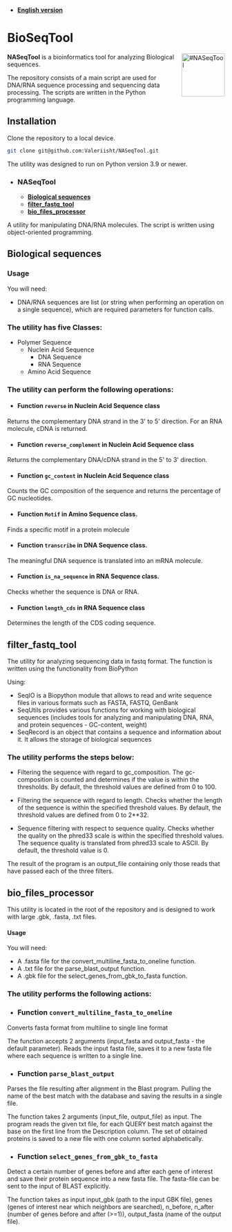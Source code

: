 - [**English version**](#BioSeqTool)

  
# BioSeqTool

<img align=right src="https://github.com/user-attachments/assets/70983c21-48f4-41d0-a7dc-9d5b63982eff" alt="#NASeqTool" width="100"/>

**NASeqTool** is a bioinformatics tool  for analyzing Biological sequences.

The repository consists of a main script are used for DNA/RNA sequence processing and sequencing data processing. The scripts are written in the Python programming language.

## Installation

Clone the repository to a local device.

```sh
git clone git@github.com:Valeriisht/NASeqTool.git
```

The utility was designed to run on Python version 3.9 or newer.

- ### NASeqTool
    - [**Biological sequences**](#biological-sequences) 
    - [**filter_fastq_tool**](#filter_fastq_tool)
    - [**bio_files_processor**](#bio_files_processor)

A utility for manipulating DNA/RNA molecules. The script is written using object-oriented programming.

## Biological sequences

### Usage
You will need:

- DNA/RNA sequences are list (or string when performing an operation on a single sequence), which are required parameters for function calls.

### The utility has five Classes: 

- Polymer Sequence
  - Nuclein Acid Sequence
    - DNA Sequence
    - RNA Sequence 
  - Amino Acid Sequence 

### The utility can perform the following operations: 

- #### Function ```reverse``` in Nuclein Acid Sequence class

Returns the complementary DNA strand in the 3' to 5' direction. For an RNA molecule, cDNA is returned.

- #### Function ```reverse_complement``` in Nuclein Acid Sequence class

Returns the complementary DNA/cDNA strand in the 5' to 3' direction.

- #### Function ```gc_content``` in Nuclein Acid Sequence class

Counts the GC composition of the sequence and returns the percentage of GC nucleotides.

- #### Function ```Motif``` in Amino Sequence class.

 Finds a specific motif in a protein molecule 

- #### Function ```transcribe``` in DNA Sequence class.

The meaningful DNA sequence is translated into an mRNA molecule. 

- #### Function ```is_na_sequence``` in RNA Sequence class.

Checks whether the sequence is DNA or RNA.

- #### Function ```length_cds``` in RNA Sequence class

Determines the length of the CDS coding sequence.


## filter_fastq_tool

The utility for analyzing sequencing data in fastq format. The function is written using the functionality from BioPython

Using:

- SeqIO is a Biopython module that allows to read and write sequence files in various formats such as FASTA, FASTQ, GenBank
- SeqUtils provides various functions for working with biological sequences (includes tools for analyzing and manipulating DNA, RNA, and protein sequences - GC-content, weight)
- SeqRecord is an object that contains a sequence and information about it. It allows the storage of biological sequences

### The utility performs the steps below:

- Filtering the sequence with regard to gc_composition. The gc- composition is counted and determines if the value is within the thresholds.
By default, the threshold values are defined from 0 to 100.

- Filtering the sequence with regard to length. Checks whether the length of the sequence is within the specified threshold values.
By default, the threshold values are defined from 0 to 2**32.

- Sequence filtering with respect to sequence quality. Checks whether the quality on the phred33 scale is within the specified threshold values. The sequence quality is translated from phred33 scale to ASCII.
By default, the threshold value is 0.

The result of the program is an output_file containing only those reads that have passed each of the three filters.

## bio_files_processor

This utility is located in the root of the repository and is designed to work with large .gbk, .fasta, .txt files.

#### Usage

You will need:

- A .fasta file for the convert_multiline_fasta_to_oneline function.
- A .txt file for the parse_blast_output function.
- A .gbk file for the select_genes_from_gbk_to_fasta function.

### The utility performs the following actions:

- ### Function ```convert_multiline_fasta_to_oneline```

Converts fasta format from multiline to single line format

The function accepts 2 arguments (input_fasta and output_fasta - the default parameter). Reads the input fasta file, saves it to a new fasta file where each sequence is written to a single line. 

- ### Function ```parse_blast_output```

Parses the file resulting after alignment in the Blast program. Pulling the name of the best match with the database and saving the results in a single file.

The function takes 2 arguments (input_file, output_file) as input. The program reads the given txt file, for each QUERY best match against the base on the first line from the Description column. The set of obtained proteins is saved to a new file with one column sorted alphabetically.

- ### Function ```select_genes_from_gbk_to_fasta```

Detect a certain number of genes before and after each gene of interest and save their protein sequence into a new fasta file. The fasta-file can be sent to the input of BLAST explicitly. 

The function takes as input input_gbk (path to the input GBK file), genes (genes of interest near which neighbors are searched), n_before, n_after (number of genes before and after (>=1)), output_fasta (name of the output file).

